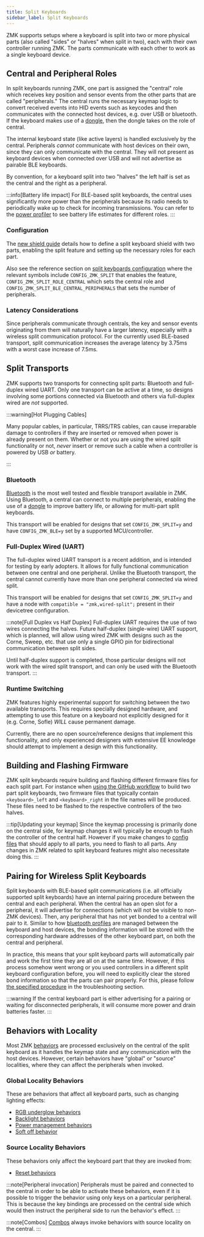 ```yaml
---
title: Split Keyboards
sidebar_label: Split Keyboards
---
```


ZMK supports setups where a keyboard is split into two or more physical parts (also called "sides" or "halves" when split in two), each with their own controller running ZMK. The parts communicate with each other to work as a single keyboard device.

## Central and Peripheral Roles

In split keyboards running ZMK, one part is assigned the "central" role which receives key position and sensor events from the other parts that are called "peripherals."
The central runs the necessary keymap logic to convert received events into HID events such as keycodes and then communicates with the connected host devices, e.g. over USB or bluetooth. If the keyboard makes use of a [dongle](../development/hardware-integration/dongle.mdx), then the dongle takes on the role of central.

The internal keyboard state (like active layers) is handled exclusively by the central.
Peripherals _cannot_ communicate with host devices on their own, since they can only communicate with the central.
They will not present as keyboard devices when connected over USB and will not advertise as pairable BLE keyboards.

By convention, for a keyboard split into two "halves" the left half is set as the central and the right as a peripheral.

:::info[Battery life impact]
For BLE-based split keyboards, the central uses significantly more power than the peripherals because its radio needs to periodically wake up to check for incoming transmissions.
You can refer to the [power profiler](/power-profiler) to see battery life estimates for different roles.
:::

### Configuration

The [new shield guide](../development/hardware-integration/new-shield.mdx) details how to define a split keyboard shield with two parts, enabling the split feature and setting up the necessary roles for each part.

Also see the reference section on [split keyboards configuration](../config/split.md) where the relevant symbols include `CONFIG_ZMK_SPLIT` that enables the feature, `CONFIG_ZMK_SPLIT_ROLE_CENTRAL` which sets the central role and `CONFIG_ZMK_SPLIT_BLE_CENTRAL_PERIPHERALS` that sets the number of peripherals.

### Latency Considerations

Since peripherals communicate through centrals, the key and sensor events originating from them will naturally have a larger latency, especially with a wireless split communication protocol.
For the currently used BLE-based transport, split communication increases the average latency by 3.75ms with a worst case increase of 7.5ms.

## Split Transports

ZMK supports two transports for connecting split parts: Bluetooth and full-duplex wired UART. Only one transport can be active at a time, so designs involving some portions connected via Bluetooth and others via full-duplex wired are _not_ supported.

:::warning[Hot Plugging Cables]

Many popular cables, in particular, TRRS/TRS cables, can cause irreparable damage to controllers if they are inserted or removed when power is already present on them. Whether or not you are using the wired split functionality or not, _never_ insert or remove such a cable when a controller is powered by USB _or_ battery.

:::

### Bluetooth

[Bluetooth](./bluetooth.md) is the most well tested and flexible transport available in ZMK. Using Bluetooth, a central can connect to multiple peripherals, enabling the use of a [dongle](../development/hardware-integration/dongle.mdx) to improve battery life, or allowing for multi-part split keyboards.

This transport will be enabled for designs that set `CONFIG_ZMK_SPLIT=y` and have `CONFIG_ZMK_BLE=y` set by a supported MCU/controller.

### Full-Duplex Wired (UART)

The full-duplex wired UART transport is a recent addition, and is intended for testing by early adopters. It allows for fully functional communication between one central and one peripheral. Unlike the Bluetooth transport, the central cannot currently have more than one peripheral connected via wired split.

This transport will be enabled for designs that set `CONFIG_ZMK_SPLIT=y` and have a node with `compatible = "zmk,wired-split";` present in their devicetree configuration.

:::note[Full Duplex vs Half Duplex]
Full-duplex UART requires the use of two wires connecting the halves. Future half-duplex (single-wire) UART support, which is planned, will allow using wired ZMK with designs such as the Corne, Sweep, etc. that use only a single GPIO pin for bidirectional communication between split sides.

Until half-duplex support is completed, those particular designs will not work with the wired split transport, and can only be used with the Bluetooth transport.
:::

### Runtime Switching

ZMK features highly experimental support for switching between the two available transports. This requires specially designed hardware, and attempting to use this feature on a keyboard not explicitly designed for it (e.g. Corne, Sofle) _WILL_ cause permanent damage.

Currently, there are no open source/reference designs that implement this functionality, and only experienced designers with extensive EE knowledge should attempt to implement a design with this functionality.

## Building and Flashing Firmware

ZMK split keyboards require building and flashing different firmware files for each split part.
For instance when [using the GitHub workflow](../user-setup.mdx) to build two part split keyboards, two firmware files that typically contain `<keyboard>_left` and `<keyboard>_right` in the file names will be produced.
These files need to be flashed to the respective controllers of the two halves.

:::tip[Updating your keymap]
Since the keymap processing is primarily done on the central side, for keymap changes it will typically be enough to flash the controller of the central half.
However if you make changes to [config files](../config/index.md) that should apply to all parts, you need to flash to all parts.
Any changes in ZMK related to split keyboard features might also necessitate doing this.
:::

## Pairing for Wireless Split Keyboards

Split keyboards with BLE-based split communications (i.e. all officially supported split keyboards) have an internal pairing procedure between the central and each peripheral.
When the central has an open slot for a peripheral, it will advertise for connections (which will not be visible to non-ZMK devices).
Then, any peripheral that has not yet bonded to a central will pair to it.
Similar to how [bluetooth profiles](bluetooth.md) are managed between the keyboard and host devices, the bonding information will be stored with the corresponding hardware addresses of the other keyboard part, on both the central and peripheral.

In practice, this means that your split keyboard parts will automatically pair and work the first time they are all on at the same time.
However, if this process somehow went wrong or you used controllers in a different split keyboard configuration before, you will need to explicitly clear the stored bond information so that the parts can pair properly.
For this, please follow [the specified procedure](../troubleshooting/connection-issues.mdx#split-keyboard-parts-unable-to-pair) in the troubleshooting section.

:::warning
If the central keyboard part is either advertising for a pairing or waiting for disconnected peripherals, it will consume more power and drain batteries faster.
:::

## Behaviors with Locality

Most ZMK [behaviors](../keymaps/behaviors/index.mdx) are processed exclusively on the central of the split keyboard as it handles the keymap state and any communication with the host devices.
However, certain behaviors have "global" or "source" localities, where they can affect the peripherals when invoked.

### Global Locality Behaviors

These are behaviors that affect all keyboard parts, such as changing lighting effects:

- [RGB underglow behaviors](../keymaps/behaviors/underglow.md)
- [Backlight behaviors](../keymaps/behaviors/backlight.md)
- [Power management behaviors](../keymaps/behaviors/power.md)
- [Soft off behavior](../keymaps/behaviors/soft-off.md)

### Source Locality Behaviors

These behaviors only affect the keyboard part that they are invoked from:

- [Reset behaviors](../keymaps/behaviors/reset.md)

:::note[Peripheral invocation]
Peripherals must be paired and connected to the central in order to be able to activate these behaviors, even if it is possible to trigger the behavior using only keys on a particular peripheral.
This is because the key bindings are processed on the central side which would then instruct the peripheral side to run the behavior's effect.
:::

:::note[Combos]
[Combos](../keymaps/combos.md) always invoke behaviors with source locality on the central.
:::
